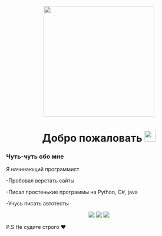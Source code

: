 <div id="header" align="center">
	<img src="https://media.giphy.com/media/JmPenP1svctdfDCEHi/giphy.gif" width="300"/>
</div>


<div align="center">
	<img src="https://komarev.com/ghpvc/?username=OgurchickRick&style=flat-square&color=blue" alt=""/>
	<h1>
  		Добро пожаловать
  		<img src="https://media.giphy.com/media/hvRJCLFzcasrR4ia7z/giphy.gif" width="30px"/>
	</h1>
</div>

### Чуть-чуть обо мне


Я начинающий программист

-Пробовал верстать сайты

-Писал простенькие программы на Python, C#, java

-Учусь писать автотесты

	
<div id="stats" align="center">
	<img src="http://github-profile-summary-cards.vercel.app/api/cards/profile-details?username=OgurchickRick&theme=2077"/>
	<img src="http://github-profile-summary-cards.vercel.app/api/cards/most-commit-language?username=OgurchickRick&theme=2077"/>
	<img src="http://github-profile-summary-cards.vercel.app/api/cards/stats?username=OgurchickRick&theme=2077"/>
</div>


P.S Не судите строго ❤️
